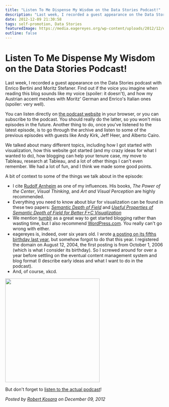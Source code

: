 ```yaml
---
title: "Listen To Me Dispense My Wisdom on the Data Stories Podcast!"
description: "Last week, I recorded a guest appearance on the Data Stories podcast with Enrico Bertini and Moritz Stefaner. Find out if the voice you imagine when reading this blog sounds like my voice (spoiler: it doesn't), and how my Austrian accent meshes with Moritz' German and Enrico's Italian ones (spoiler: very well)."
date: 2012-12-09 21:30:58
tags: self-promotion, Data Stories
featuredImage: https://media.eagereyes.org/wp-content/uploads/2012/12/duty_calls.png
outline: false
---
```


# Listen To Me Dispense My Wisdom on the Data Stories Podcast!

Last week, I recorded a guest appearance on the Data Stories podcast with Enrico Bertini and Moritz Stefaner. Find out if the voice you imagine when reading this blog sounds like my voice (spoiler: it doesn't), and how my Austrian accent meshes with Moritz' German and Enrico's Italian ones (spoiler: very well).

You can listen directly on <a href="http://datastori.es/episode-15-with-robert-kosara/">the podcast website</a> in your browser, or you can subscribe to the podcast. You should really do the latter, so you won't miss episodes in the future. Another thing to do, once you've listened to the latest episode, is to go through the archive and listen to some of the previous episodes with guests like Andy Kirk, Jeff Heer, and Alberto Cairo.

We talked about many different topics, including how I got started with visualization, how this website got started (and my crazy ideas for what I wanted to do), how blogging can help your tenure case, my move to Tableau, research at Tableau, and a lot of other things I can't even remember. We had a lot of fun, and I think we made some good points.

A bit of context to some of the things we talk about in the episode:

<ul>
    <li>I cite <a href="http://en.wikipedia.org/wiki/Rudolf_Arnheim">Rudolf Arnheim</a> as one of my influences. His books, <em>The Power of the Center</em>, <em>Visual Thinking</em>, and <em>Art and Visual Perception</em> are highly recommended.</li>
    <li>Everything you need to know about blur for visualization can be found in these two papers: <a href="https://eagereyes.org/publications/Kosara_InfoVis_2001.html"><em>Semantic Depth of Field</em></a> and <em><a href="https://eagereyes.org/publications/Kosara_VisSym_2002.html">Useful Properties of Semantic Depth of Field for Better F+C Visualization</a></em></li>
    <li>We mention <a href="http://www.tumblr.com/">tumblr</a> as a great way to get started blogging rather than wasting time, but I also recommend <a href="http://wordpress.com">WordPress.com</a>. You really can't go wrong with either.</li>
    <li>eagereyes is, indeed, over six years old. I wrote <a title="Five Years of EagerEyes" href="http://eagereyes.org/blog/2011/five-years-of-eagereyes">a posting on its fifths birthday last year</a>, but somehow forgot to do that this year. I registered the domain on August 12, 2004, the first posting is from October 1, 2006 (which is what I consider its birthday). So I screwed around for over a year before settling on the eventual content management system and blog format (I describe early ideas and what I want to do in the podcast).</li>
    <li>And, of course, xkcd.</li>
</ul>

<a href="http://xkcd.com/386/"><img class="aligncenter size-full wp-image-2107" title="xkcd: Duty Calls" alt="" src="https://media.eagereyes.org/wp-content/uploads/2012/12/duty_calls.png" width="300" height="330" /></a>

But don't forget to <a href="http://datastori.es/episode-15-with-robert-kosara/">listen to the actual podcast</a>!


_Posted by <a href="/about">Robert Kosara</a> on December 09, 2012_


